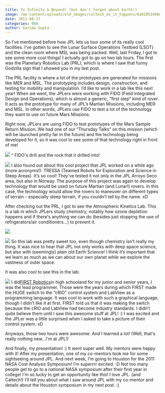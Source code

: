 ```yaml
---
title: To Infinity & Beyond! (but don't forget about Earth!)
image: /wp-content/uploads/old_images/caltech_as_it_happens/6a0105349b8251970b01543481d238970c.jpg
date: 2011-08-17
categories: 668
author: Garima Gupta
---
```



So I’ve mentioned before how JPL lets us tour some of its really cool facilities. I’ve gotten to see the Lunar Surface Operations Testbed (LSOT) and the clean room where MSL was being packed. Well, last Friday, I got to see some more cool things! I actually got to go on two lab tours. The first was the Planetary Robotics Lab (PRL), which is where I saw that funny Godzilla sign that I showed you in my last post.

The PRL facility is where a lot of the prototypes are generated for missions like MER and MSL. The prototyping includes design, construction, and testing for mobility and manipulation. I’d like to work in a lab like this next year! When we went, the JPLers were working with FIDO (Field Integrated Design and Operations), which is almost a generic, “first step” kind of rover. It acts as the prototype for many of JPL’s Martian Missions, including MER and MSL. In other words, JPLers use FIDO to test a lot of the technology they want to use on future Mars Missions.

Right now, JPLers are using FIDO to test prototypes of the Mars Sample Return Mission. We had one of our “Thursday Talks” on this mission (which will be launched pretty far in the future) and the technology being developed for it, so it was cool to see some of that technology right in front of me!

![](/old_images/caltech_as_it_happens/6a0105349b8251970b015390ae5a0a970b.jpg)
^ FIDO's drill and the rock that it drilled into!

![](/old_images/caltech_as_it_happens/6a0105349b8251970b015390ae5ae6970b.jpg)
I also found out about this cool project that JPL worked on a while ago (more acronyms!): TRESSA (Teamed Robots for Exploration and Science in Steep Areas). It’s so cool! They’ve tested it not only in the JPL Arroyo Seco area, but also in Norway. The purpose of this project was again to develop technology that would be used on future Martian (and Lunar!) rovers. In this case, the technology would allow the rovers to maneuver on different types of terrain – especially steep terrain, if you couldn’t tell by the name. xD

After checking out the PRL, I got to see the Atmospheric Kinetics Lab. This is a lab in which JPLers study chemistry, notably how ozone depletion happens and if there's anything we can do (besides just stopping the use of refrigerators/air conditioners...) to prevent it.


![](/old_images/caltech_as_it_happens/6a0105349b8251970b01543481d4dd970c.jpg)


![](/old_images/caltech_as_it_happens/6a0105349b8251970b01543481d6b7970c.jpg)
So this lab was pretty sweet too, even though chemistry isn’t really my thing. It was nice to hear that JPL not only works with deep space science, but also with (seemingly) plain old Earth Science! I think it’s important that we learn as much as we can about our own planet *while* we explore the vastness of outer space.

It was also cool to see this in the lab:

![](/old_images/caltech_as_it_happens/6a0105349b8251970b014e8aa1b0e7970d.jpg)
I did[FIRST Robotics](https://www.usfirst.org/roboticsprograms/frc/default.aspx?id=966)in high schooland for my junior and senior years, I was the lead programmer. Those were the years during which FIRST made the HUGE switch to the “cRIO” control system and LabView as a programming language. It was cool to work with such a graphical language, though I didn’t like it at first. FIRST told us that it was making the switch because the cRIO and LabView had become industry standards. I didn’t quite believe them until I saw this awesome stuff at JPL! :) I was excited and the JPLer was a little surprised when I asked to take a picture of their control system. xD

Anyways, those two tours were awesome. And I learned a lot! (Well, that's really nothing new...I'm at JPL!)

And finally, my presentation! :) It went super well. My mentors were happy with it! After my presentation, one of my co-mentors took me for some sightseeing around JPL. And next week, I’m going to Houston for the 2011 NASA Cost Analysis Symposium! I’m superrrr excited. :D Not too many people get to go to a national NASA symposium after their first year in college! I'm so lucky to get an opportunity like this! I love JPL. (and Caltech!) I’ll tell you about what I saw around JPL with my co-mentor and details about the Houston symposium in my next post. :)

